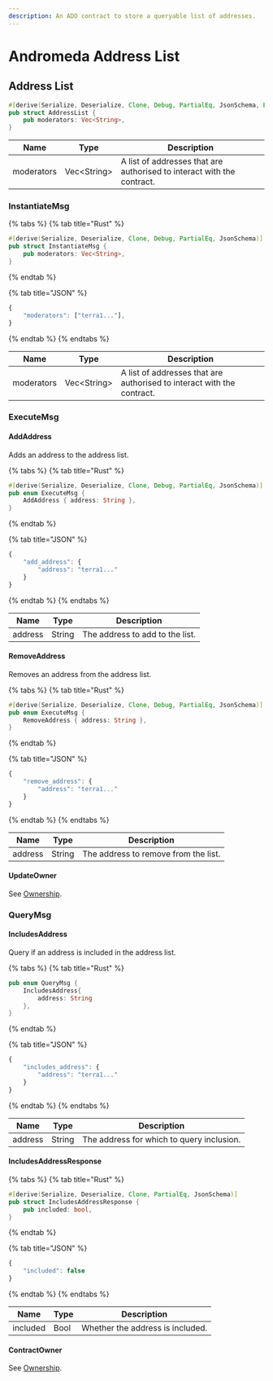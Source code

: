 ```yaml
---
description: An ADO contract to store a queryable list of addresses.
---
```


# Andromeda Address List

## Address List

```rust
#[derive(Serialize, Deserialize, Clone, Debug, PartialEq, JsonSchema, Eq)]
pub struct AddressList {
    pub moderators: Vec<String>,
}
```

| Name       | Type         | Description                                                            |
| ---------- | ------------ | ---------------------------------------------------------------------- |
| moderators | Vec\<String> | A list of addresses that are authorised to interact with the contract. |

### InstantiateMsg

{% tabs %}
{% tab title="Rust" %}
```rust
#[derive(Serialize, Deserialize, Clone, Debug, PartialEq, JsonSchema)]
pub struct InstantiateMsg {
    pub moderators: Vec<String>,
}
```
{% endtab %}

{% tab title="JSON" %}
```javascript
{
    "moderators": ["terra1..."],
}
```
{% endtab %}
{% endtabs %}

| Name       | Type         | Description                                                            |
| ---------- | ------------ | ---------------------------------------------------------------------- |
| moderators | Vec\<String> | A list of addresses that are authorised to interact with the contract. |

### ExecuteMsg

#### AddAddress

Adds an address to the address list.

{% tabs %}
{% tab title="Rust" %}
```rust
#[derive(Serialize, Deserialize, Clone, Debug, PartialEq, JsonSchema)]
pub enum ExecuteMsg {
    AddAddress { address: String },
}
```
{% endtab %}

{% tab title="JSON" %}
```javascript
{
    "add_address": {
        "address": "terra1..."
    }    
}
```
{% endtab %}
{% endtabs %}

| Name    | Type   | Description                     |
| ------- | ------ | ------------------------------- |
| address | String | The address to add to the list. |

#### RemoveAddress

Removes an address from the address list.

{% tabs %}
{% tab title="Rust" %}
```rust
#[derive(Serialize, Deserialize, Clone, Debug, PartialEq, JsonSchema)]
pub enum ExecuteMsg {
    RemoveAddress { address: String },
}
```
{% endtab %}

{% tab title="JSON" %}
```javascript
{
    "remove_address": {
        "address": "terra1..."
    }
}
```
{% endtab %}
{% endtabs %}

| Name    | Type   | Description                          |
| ------- | ------ | ------------------------------------ |
| address | String | The address to remove from the list. |

#### UpdateOwner

See [Ownership](ownership.md#executemsg).

### QueryMsg

#### IncludesAddress

Query if an address is included in the address list.

{% tabs %}
{% tab title="Rust" %}
```rust
pub enum QueryMsg {
    IncludesAddress{
        address: String
    },
}
```
{% endtab %}

{% tab title="JSON" %}
```javascript
{
    "includes_address": {
        "address": "terra1..."
    }
}
```
{% endtab %}
{% endtabs %}

| Name    | Type   | Description                               |
| ------- | ------ | ----------------------------------------- |
| address | String | The address for which to query inclusion. |

#### IncludesAddressResponse

{% tabs %}
{% tab title="Rust" %}
```rust
#[derive(Serialize, Deserialize, Clone, PartialEq, JsonSchema)]
pub struct IncludesAddressResponse {
    pub included: bool,
}
```
{% endtab %}

{% tab title="JSON" %}
```javascript
{
    "included": false
}
```
{% endtab %}
{% endtabs %}

| Name     | Type | Description                      |
| -------- | ---- | -------------------------------- |
| included | Bool | Whether the address is included. |

#### ContractOwner

See [Ownership](ownership.md#querymsg).
